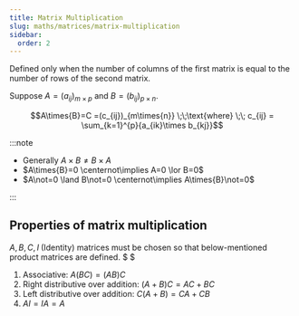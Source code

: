 ```yaml
---
title: Matrix Multiplication
slug: maths/matrices/matrix-multiplication
sidebar:
  order: 2
---
```


Defined only when the number of columns of the first matrix is equal to the
number of rows of the second matrix.

Suppose $A=(a_{ij})_{m\times{p}}$ and $B=(b_{ij})_{p\times{n}}$.

```math
A\times{B}=C
=(c_{ij})_{m\times{n}}
\;\;\text{where}
\;\;
c_{ij} =
\sum_{k=1}^{p}{a_{ik}\times b_{kj}}
```

:::note

- Generally $A\times{B}\not=B\times{A}$
- $A\times{B}=0 \centernot\implies A=0 \lor B=0$
- $A\not=0 \land B\not=0 \centernot\implies A\times{B}\not=0$

:::

## Properties of matrix multiplication

$A,B,C,I\;(\text{Identity})$ matrices must be chosen so that below-mentioned
product matrices are defined. $ $

1. Associative: $A(BC) = (AB)C$
2. Right distributive over addition: $(A+B)C=AC+BC$
3. Left distributive over addition: $C(A+B)=CA+CB$
4. $AI=IA=A$
